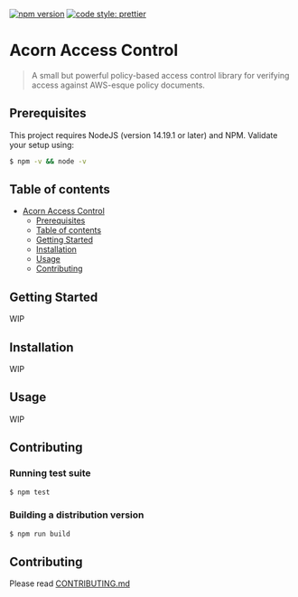 [![npm version](https://badge.fury.io/js/angular2-expandable-list.svg)](https://badge.fury.io/js/angular2-expandable-list)
[![code style: prettier](https://img.shields.io/badge/code_style-prettier-ff69b4.svg?style=flat-square)](https://github.com/prettier/prettier)

# Acorn Access Control

> A small but powerful policy-based access control library for verifying access against AWS-esque policy documents.

## Prerequisites

This project requires NodeJS (version 14.19.1 or later) and NPM. Validate your setup using:

```sh
$ npm -v && node -v
```

## Table of contents

- [Acorn Access Control](#acorn-access-control)
  - [Prerequisites](#prerequisites)
  - [Table of contents](#table-of-contents)
  - [Getting Started](#getting-started)
  - [Installation](#installation)
  - [Usage](#usage)
  - [Contributing](#contributing)

## Getting Started

WIP

## Installation

WIP

## Usage

WIP

## Contributing

### Running test suite

```sh
$ npm test
```

### Building a distribution version

```sh
$ npm run build
```

## Contributing

Please read [CONTRIBUTING.md](CONTRIBUTING.md) 
